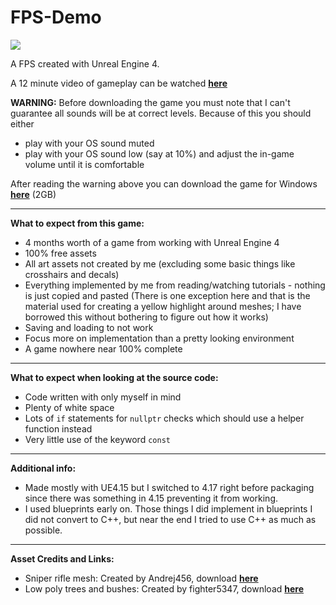 # FPS-Demo

![](https://i.imgur.com/pJ6K1iL.jpg)

A FPS created with Unreal Engine 4.

A 12 minute video of gameplay can be watched [**here**](https://goo.gl/z7kRWe)

**WARNING:** Before downloading the game you must note that I can't guarantee all sounds will be at correct levels. Because of this you should either
- play with your OS sound muted
- play with your OS sound low (say at 10%) and adjust the in-game volume until it is comfortable

After reading the warning above you can download the game for Windows [**here**](https://goo.gl/2w85Sh) (2GB)

---

**What to expect from this game:**
- 4 months worth of a game from working with Unreal Engine 4
- 100% free assets
- All art assets not created by me (excluding some basic things like crosshairs and decals)
- Everything implemented by me from reading/watching tutorials - nothing is just copied and pasted (There is one exception here and that is the material used for creating a yellow highlight around meshes; I have borrowed this without bothering to figure out how it works)
- Saving and loading to not work
- Focus more on implementation than a pretty looking environment
- A game nowhere near 100% complete

---

**What to expect when looking at the source code:**
- Code written with only myself in mind
- Plenty of white space
- Lots of ```if``` statements for ```nullptr``` checks which should use a helper function instead
- Very little use of the keyword ```const```

---

**Additional info:**
- Made mostly with UE4.15 but I switched to 4.17 right before packaging since there was something in 4.15 preventing it from working.
- I used blueprints early on. Those things I did implement in blueprints I did not convert to C++, but near the end I tried to use C++ as much as possible.

---

**Asset Credits and Links:**
- Sniper rifle mesh: Created by Andrej456, download [**here**](https://forums.unrealengine.com/community/released-projects/104751-wm70-hunting-sniper-rifle-free-download)
- Low poly trees and bushes: Created by fighter5347, download [**here**](https://forums.unrealengine.com/community/community-content-tools-and-tutorials/30694-free-foliage-starter-kit)

